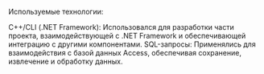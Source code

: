 Используемые технологии:

C++/CLI (.NET Framework): Использовался для разработки части проекта, взаимодействующей с .NET Framework и обеспечивающей интеграцию с другими компонентами.
SQL-запросы: Применялись для взаимодействия с базой данных Access, обеспечивая сохранение, извлечение и обработку данных.
